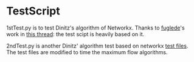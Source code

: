 # TestScript

1stTest.py is to test Dinitz's algorithm of Networkx. Thanks to [fuglede](https://github.com/fuglede)'s work in [this thread](https://github.com/scipy/scipy/pull/10566): the test scipt is heavily based on it.

2ndTest.py is another Dinitz' algorithm test based on networkx [test files](https://github.com/networkx/networkx/tree/main/networkx/algorithms/flow/tests). The test files are modified to time the maximum flow algorithms.

